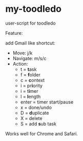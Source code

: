 # my-toodledo

user-script for toodledo

Feature:

add Gmail like shortcut:

*   Move: j/k
*   Navigate: m/s/c
*   Action:
    *   t = **t**ask
    *   f = **f**older
    *   c = **c**ontext
    *   i = pr**i**ority
    *   i = t**i**mer
    *   l = **l**ength
    *   enter = timer start/pause
    *   x = done/undo
    *   D = **d**uplicate
    *   X = delete
    *   S = add **s**ub task


Works well for Chrome and Safari.
